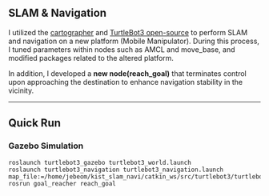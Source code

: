 ## SLAM & Navigation

I utilized the [cartographer](https://github.com/cartographer-project/cartographer_ros) and [TurtleBot3 open-source](https://github.com/ROBOTIS-GIT/turtlebot3) to perform SLAM and navigation on a new platform (Mobile Manipulator). During this process, I tuned parameters within nodes such as AMCL and move_base, and modified packages related to the altered platform. 

In addition, I developed a **new node(reach_goal)** that terminates control upon approaching the destination to enhance navigation stability in the vicinity.

---
## Quick Run 

### Gazebo Simulation
```
roslaunch turtlebot3_gazebo turtlebot3_world.launch
roslaunch turtlebot3_navigation turtlebot3_navigation.launch map_file:=/home/jebeom/kist_slam_navi/catkin_ws/src/turtlebot3/turtlebot3_navigation/maps/map.yaml
rosrun goal_reacher reach_goal
```


